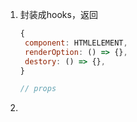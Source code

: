 1. 封装成hooks，返回

   ```js
   {
   	component: HTMLELEMENT,
   	renderOption: () => {},
   	destory: () => {},
   }
   
   // props
   
   ```

   

2. 